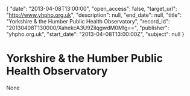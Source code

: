 {
  "date": "2013-04-08T13:00:00", 
  "open_access": false, 
  "target_url": "http://www.yhpho.org.uk", 
  "description": null, 
  "end_date": null, 
  "title": "Yorkshire & the Humber Public Health Observatory", 
  "record_id": "20130408T130000/XahekcA3U9ZilqgwdM0Mlg==", 
  "publisher": "yhpho.org.uk", 
  "start_date": "2013-04-08T13:00:00Z", 
  "subject": null
}

# Yorkshire & the Humber Public Health Observatory

None